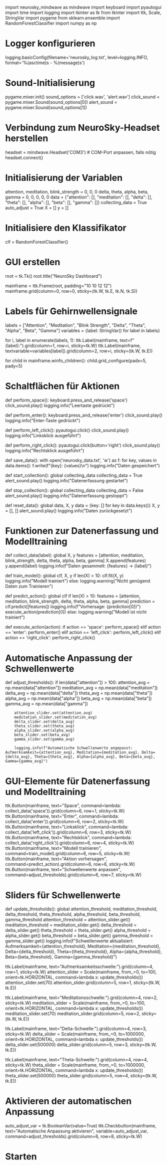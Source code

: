 import neurosky_mindwave as mindwave
import keyboard
import pyautogui
import time
import logging
import tkinter as tk
from tkinter import ttk, Scale, StringVar
import pygame
from sklearn.ensemble import RandomForestClassifier
import numpy as np

# Logger konfigurieren
logging.basicConfig(filename='neurosky_log.txt', level=logging.INFO, format='%(asctime)s - %(message)s')

# Sound-Initialisierung
pygame.mixer.init()
sound_options = ['click.wav', 'alert.wav']
click_sound = pygame.mixer.Sound(sound_options[0])
alert_sound = pygame.mixer.Sound(sound_options[1])

# Verbindung zum NeuroSky-Headset herstellen
headset = mindwave.Headset('COM3')  # COM-Port anpassen, falls nötig
headset.connect()

# Initialisierung der Variablen
attention, meditation, blink_strength = 0, 0, 0
delta, theta, alpha, beta, gamma = 0, 0, 0, 0, 0
data = {"attention": [], "meditation": [], "delta": [], "theta": [], "alpha": [], "beta": [], "gamma": []}
collecting_data = True
auto_adjust = True
X = []
y = []

# Initialisiere den Klassifikator
clf = RandomForestClassifier()

# GUI erstellen
root = tk.Tk()
root.title("NeuroSky Dashboard")

mainframe = ttk.Frame(root, padding="10 10 12 12")
mainframe.grid(column=0, row=0, sticky=(tk.W, tk.E, tk.N, tk.S))

# Labels für Gehirnwellensignale
labels = ["Attention", "Meditation", "Blink Strength", "Delta", "Theta", "Alpha", "Beta", "Gamma"]
variables = {label: StringVar() for label in labels}

for i, label in enumerate(labels, 1):
    ttk.Label(mainframe, text=f"{label}:").grid(column=1, row=i, sticky=tk.W)
    ttk.Label(mainframe, textvariable=variables[label]).grid(column=2, row=i, sticky=(tk.W, tk.E))

for child in mainframe.winfo_children():
    child.grid_configure(padx=5, pady=5)

# Schaltflächen für Aktionen
def perform_space():
    keyboard.press_and_release('space')
    click_sound.play()
    logging.info("Leertaste gedrückt")

def perform_enter():
    keyboard.press_and_release('enter')
    click_sound.play()
    logging.info("Enter-Taste gedrückt")

def perform_left_click():
    pyautogui.click()
    click_sound.play()
    logging.info("Linksklick ausgeführt")

def perform_right_click():
    pyautogui.click(button='right')
    click_sound.play()
    logging.info("Rechtsklick ausgeführt")

def save_data():
    with open('neurosky_data.txt', 'w') as f:
        for key, values in data.items():
            f.write(f"{key}: {values}\n")
    logging.info("Daten gespeichert")

def start_collection():
    global collecting_data
    collecting_data = True
    alert_sound.play()
    logging.info("Datenerfassung gestartet")

def stop_collection():
    global collecting_data
    collecting_data = False
    alert_sound.play()
    logging.info("Datenerfassung gestoppt")

def reset_data():
    global data, X, y
    data = {key: [] for key in data.keys()}
    X, y = [], []
    alert_sound.play()
    logging.info("Daten zurückgesetzt")

# Funktionen zur Datenerfassung und Modelltraining
def collect_data(label):
    global X, y
    features = [attention, meditation, blink_strength, delta, theta, alpha, beta, gamma]
    X.append(features)
    y.append(label)
    logging.info(f"Daten gesammelt: {features} -> {label}")

def train_model():
    global clf, X, y
    if len(X) > 10:
        clf.fit(X, y)
        logging.info("Modell trainiert")
    else:
        logging.warning("Nicht genügend Daten zum Trainieren")

def predict_action():
    global clf
    if len(X) > 10:
        features = [attention, meditation, blink_strength, delta, theta, alpha, beta, gamma]
        prediction = clf.predict([features])
        logging.info(f"Vorhersage: {prediction[0]}")
        execute_action(prediction[0])
    else:
        logging.warning("Modell ist nicht trainiert")

def execute_action(action):
    if action == 'space':
        perform_space()
    elif action == 'enter':
        perform_enter()
    elif action == 'left_click':
        perform_left_click()
    elif action == 'right_click':
        perform_right_click()

# Automatische Anpassung der Schwellenwerte
def adjust_thresholds():
    if len(data["attention"]) > 100:
        attention_avg = np.mean(data["attention"])
        meditation_avg = np.mean(data["meditation"])
        delta_avg = np.mean(data["delta"])
        theta_avg = np.mean(data["theta"])
        alpha_avg = np.mean(data["alpha"])
        beta_avg = np.mean(data["beta"])
        gamma_avg = np.mean(data["gamma"])

        attention_slider.set(attention_avg)
        meditation_slider.set(meditation_avg)
        delta_slider.set(delta_avg)
        theta_slider.set(theta_avg)
        alpha_slider.set(alpha_avg)
        beta_slider.set(beta_avg)
        gamma_slider.set(gamma_avg)

        logging.info(f"Automatische Schwellenwerte angepasst: Aufmerksamkeit={attention_avg}, Meditation={meditation_avg}, Delta={delta_avg}, Theta={theta_avg}, Alpha={alpha_avg}, Beta={beta_avg}, Gamma={gamma_avg}")

# GUI-Elemente für Datenerfassung und Modelltraining
ttk.Button(mainframe, text="Space", command=lambda: collect_data('space')).grid(column=6, row=1, sticky=tk.W)
ttk.Button(mainframe, text="Enter", command=lambda: collect_data('enter')).grid(column=6, row=2, sticky=tk.W)
ttk.Button(mainframe, text="Linksklick", command=lambda: collect_data('left_click')).grid(column=6, row=3, sticky=tk.W)
ttk.Button(mainframe, text="Rechtsklick", command=lambda: collect_data('right_click')).grid(column=6, row=4, sticky=tk.W)
ttk.Button(mainframe, text="Modell trainieren", command=train_model).grid(column=6, row=5, sticky=tk.W)
ttk.Button(mainframe, text="Aktion vorhersagen", command=predict_action).grid(column=6, row=6, sticky=tk.W)
ttk.Button(mainframe, text="Schwellenwerte anpassen", command=adjust_thresholds).grid(column=6, row=7, sticky=tk.W)

# Sliders für Schwellenwerte
def update_thresholds():
    global attention_threshold, meditation_threshold, delta_threshold, theta_threshold, alpha_threshold, beta_threshold, gamma_threshold
    attention_threshold = attention_slider.get()
    meditation_threshold = meditation_slider.get()
    delta_threshold = delta_slider.get()
    theta_threshold = theta_slider.get()
    alpha_threshold = alpha_slider.get()
    beta_threshold = beta_slider.get()
    gamma_threshold = gamma_slider.get()
    logging.info(f"Schwellenwerte aktualisiert: Aufmerksamkeit={attention_threshold}, Meditation={meditation_threshold}, Delta={delta_threshold}, Theta={theta_threshold}, Alpha={alpha_threshold}, Beta={beta_threshold}, Gamma={gamma_threshold}")

ttk.Label(mainframe, text="Aufmerksamkeitsschwelle:").grid(column=4, row=1, sticky=tk.W)
attention_slider = Scale(mainframe, from_=0, to=100, orient=tk.HORIZONTAL, command=lambda x: update_thresholds())
attention_slider.set(70)
attention_slider.grid(column=5, row=1, sticky=(tk.W, tk.E))

ttk.Label(mainframe, text="Meditationsschwelle:").grid(column=4, row=2, sticky=tk.W)
meditation_slider = Scale(mainframe, from_=0, to=100, orient=tk.HORIZONTAL, command=lambda x: update_thresholds())
meditation_slider.set(70)
meditation_slider.grid(column=5, row=2, sticky=(tk.W, tk.E))

ttk.Label(mainframe, text="Delta-Schwelle:").grid(column=4, row=3, sticky=tk.W)
delta_slider = Scale(mainframe, from_=0, to=1000000, orient=tk.HORIZONTAL, command=lambda x: update_thresholds())
delta_slider.set(500000)
delta_slider.grid(column=5, row=3, sticky=(tk.W, tk.E))

ttk.Label(mainframe, text="Theta-Schwelle:").grid(column=4, row=4, sticky=tk.W)
theta_slider = Scale(mainframe, from_=0, to=1000000, orient=tk.HORIZONTAL, command=lambda x: update_thresholds())
theta_slider.set(500000)
theta_slider.grid(column=5, row=4, sticky=(tk.W, tk.E))

# Aktivieren der automatischen Anpassung
auto_adjust_var = tk.BooleanVar(value=True)
ttk.Checkbutton(mainframe, text="Automatische Anpassung aktivieren", variable=auto_adjust_var, command=adjust_thresholds).grid(column=6, row=8, sticky=tk.W)

# Starten
